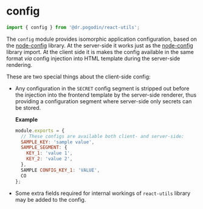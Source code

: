 # config
```js
import { config } from '@dr.pogodin/react-utils';
```
The `config` module provides isomorphic application configuration, based on
the [node-config] library. At the server-side it works just as the [node-config]
library import. At the client side  it is makes the config available in the same
format _via_ config injection into HTML template during the server-side
rendering.

These are two special things about the client-side config:
- Any configuration in the `SECRET` config segment is stripped out before
  the injection into the frontend template by the server-side renderer, thus
  providing a configuration segment where server-side only secrets can be
  stored.

  **Example**
  ```js title="/config/default.json"
  module.exports = {
    // These configs are available both client- and server-side:
    SAMPLE_KEY: 'sample value',
    SAMPLE_SEGMENT: {
      KEY_1: 'value 1',
      KEY_2: 'value 2',
    },
    SAMPLE CONFIG_KEY_1: 'VALUE',
    CO
  };
  ```
- Some extra fields required for internal workings of `react-utils` library
  may be added to the config.

[node-config]: https://github.com/lorenwest/node-config
